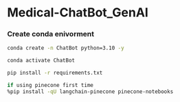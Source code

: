 # Medical-ChatBot_GenAI

### Create conda enivorment

```bash
conda create -n ChatBot python=3.10 -y
```

```bash
conda activate ChatBot
```

```bash
pip install -r requirements.txt
```

```bash 
if using pinecone first time
%pip install -qU langchain-pinecone pinecone-notebooks
```